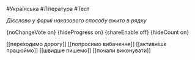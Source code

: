 #Українська #Література #Тест

*Дієслово у формі наказового способу вжито в рядку*

{noChangeVote on}
{hideProgress on}
{shareEnable off}
{hideCount on}

[[переходимо дорогу]]
[[попросимо вибачення]]
[[активніше працюймо]]
[[швидше пишемо]]
[[почали виконувати]]
